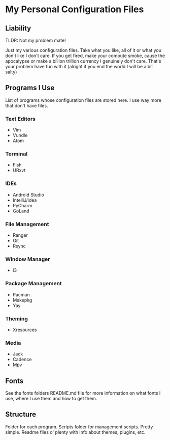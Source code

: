 # My Personal Configuration Files

## Liability
TLDR: Not my problem mate!

Just my various configuration files. Take what you like, all of it or what you don't like I don't care. If you get fired, make your compute smoke, cause the apocalypse or make a billion trillion currency I genuinely don't care. That's your problem have fun with it (alright if you end the world I will be a bit salty)

## Programs I Use
List of programs whose configuration files are stored here. I use way more that don't have files.

### Text Editors
* Vim
* Vundle
* Atom

### Terminal
* Fish
* URxvt

### IDEs
* Android Studio
* IntelliJ/idea
* PyCharm
* GoLand

### File Management
* Ranger
* Git
* Rsync

### Window Manager
* i3

### Package Management
* Pacman
* Makepkg
* Yay

### Theming
* Xresources

### Media
* Jack
* Cadence
* Mpv

## Fonts
See the fonts folders README.md file for more information on what fonts I use, where I use them and how to get them.

## Structure
Folder for each program. Scripts folder for management scripts. Pretty simple. Readme files o' plenty with info about themes, plugins, etc.
